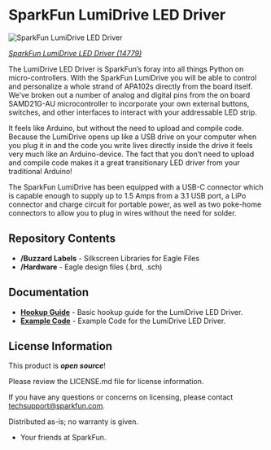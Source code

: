 SparkFun LumiDrive LED Driver 
========================================

![SparkFun LumiDrive LED Driver](https://cdn.sparkfun.com/assets/parts/1/3/0/3/0/14779-SparkFun_LumiDrive_LED_Driver-01.jpg)

[*SparkFun LumiDrive LED Driver (14779)*](https://www.sparkfun.com/products/14779)

The LumiDrive LED Driver is SparkFun’s foray into all things Python on micro-controllers. With the SparkFun LumiDrive you will be able to control and personalize a whole strand of APA102s directly from the board itself. We’ve broken out a number of analog and digital pins from the on board SAMD21G-AU microcontroller to incorporate your own external buttons, switches, and other interfaces to interact with your addressable LED strip.

It feels like Arduino, but without the need to upload and compile code. Because the LumiDrive opens up like a USB drive on your computer when you plug it in and the code you write lives directly inside the drive it feels very much like an Arduino-device. The fact that you don’t need to upload and compile code makes it a great transitionary LED driver from your traditional Arduino!

The SparkFun LumiDrive has been equipped with a USB-C connector which is capable enough to supply up to 1.5 Amps from a 3.1 USB port, a LiPo connector and charge circuit for portable power, as well as two poke-home connectors to allow you to plug in wires without the need for solder.

Repository Contents
-------------------

* **/Buzzard Labels** - Silkscreen Libraries for Eagle Files
* **/Hardware** - Eagle design files (.brd, .sch)

Documentation
--------------
* **[Hookup Guide](https://learn.sparkfun.com/tutorials/lumidrive-hookup-guide)** - Basic hookup guide for the LumiDrive LED Driver.
* **[Example Code](https://github.com/sparkfun/SparkFun_LumiDrive_Example_Code)** - Example Code for the LumiDrive LED Driver.



License Information
-------------------

This product is _**open source**_! 

Please review the LICENSE.md file for license information. 

If you have any questions or concerns on licensing, please contact techsupport@sparkfun.com.

Distributed as-is; no warranty is given.

- Your friends at SparkFun.

_<COLLABORATION CREDIT>_
